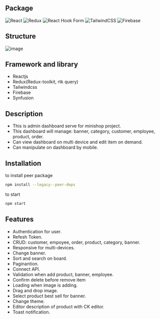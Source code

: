 ## Package
![React](https://img.shields.io/badge/react-%2320232a.svg?style=for-the-badge&logo=react&logoColor=%2361DAFB)
![Redux](https://img.shields.io/badge/redux-%23593d88.svg?style=for-the-badge&logo=redux&logoColor=white)
![React Hook Form](https://img.shields.io/badge/React%20Hook%20Form-%23EC5990.svg?style=for-the-badge&logo=reacthookform&logoColor=white)
![TailwindCSS](https://img.shields.io/badge/tailwindcss-%2338B2AC.svg?style=for-the-badge&logo=tailwind-css&logoColor=white)
![Firebase](https://img.shields.io/badge/firebase-%23039BE5.svg?style=for-the-badge&logo=firebase)

## Structure
![image](https://user-images.githubusercontent.com/46616063/197493023-aac57b33-7bc8-4f08-afc7-b2d8311efcde.png)

## Framework and library
  - Reactjs
  - Redux(Redux-toolkit, rtk query)
  - Tailwindcss
  - Firebase
  - Synfusion
  
## Description
  - This is admin dashboard serve for minishop project.
  - This dashboard will manage: banner, category, customer, employee, product, order.
  - Can view dashboard on multi device and edit item on demand.
  - Can manipulate on dashboard by mobile.
  
## Installation

to install peer package
```sh
npm install --legacy--peer-deps
```
 
 to start
```sh
npm start
```

## Features
- Authentication for user.
- Refesh Token.
- CRUD: customer, empoyee, order, product, category, banner.
- Responsive for multi-devices.
- Change banner.
- Sort and search on board.
- Paginantion.
- Connect API.
- Validation when add product, banner, employee.
- Confirm delete before remove item
- Loading when image is adding.
- Drag and drop image. 
- Select product best sell for banner.
- Change theme.
- Editor description of product with CK editor.
- Toast notification.


